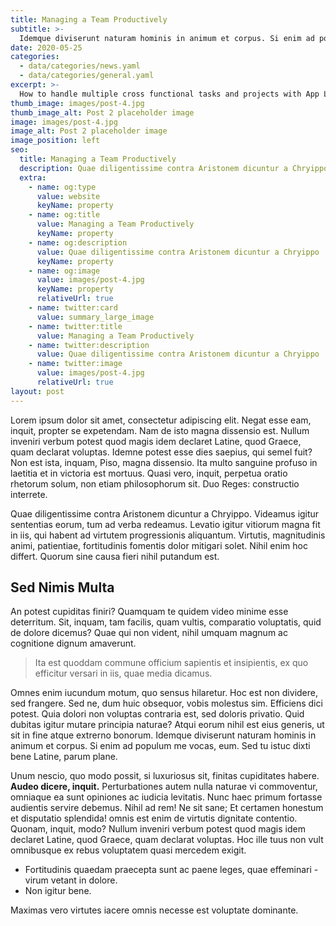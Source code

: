 ```yaml
---
title: Managing a Team Productively
subtitle: >-
  Idemque diviserunt naturam hominis in animum et corpus. Si enim ad populum me vocas, eum.
date: 2020-05-25
categories:
  - data/categories/news.yaml
  - data/categories/general.yaml
excerpt: >-
  How to handle multiple cross functional tasks and projects with App Land — the tools and tricks of the trade.
thumb_image: images/post-4.jpg
thumb_image_alt: Post 2 placeholder image
image: images/post-4.jpg
image_alt: Post 2 placeholder image
image_position: left
seo:
  title: Managing a Team Productively
  description: Quae diligentissime contra Aristonem dicuntur a Chryippo
  extra:
    - name: og:type
      value: website
      keyName: property
    - name: og:title
      value: Managing a Team Productively
      keyName: property
    - name: og:description
      value: Quae diligentissime contra Aristonem dicuntur a Chryippo
      keyName: property
    - name: og:image
      value: images/post-4.jpg
      keyName: property
      relativeUrl: true
    - name: twitter:card
      value: summary_large_image
    - name: twitter:title
      value: Managing a Team Productively
    - name: twitter:description
      value: Quae diligentissime contra Aristonem dicuntur a Chryippo
    - name: twitter:image
      value: images/post-4.jpg
      relativeUrl: true
layout: post
---
```


Lorem ipsum dolor sit amet, consectetur adipiscing elit. Negat esse eam, inquit, propter se expetendam. Nam de isto magna dissensio est. Nullum inveniri verbum potest quod magis idem declaret Latine, quod Graece, quam declarat voluptas. Idemne potest esse dies saepius, qui semel fuit? Non est ista, inquam, Piso, magna dissensio. Ita multo sanguine profuso in laetitia et in victoria est mortuus. Quasi vero, inquit, perpetua oratio rhetorum solum, non etiam philosophorum sit. Duo Reges: constructio interrete.

Quae diligentissime contra Aristonem dicuntur a Chryippo. Videamus igitur sententias eorum, tum ad verba redeamus. Levatio igitur vitiorum magna fit in iis, qui habent ad virtutem progressionis aliquantum. Virtutis, magnitudinis animi, patientiae, fortitudinis fomentis dolor mitigari solet. Nihil enim hoc differt. Quorum sine causa fieri nihil putandum est.

## Sed Nimis Multa

An potest cupiditas finiri? Quamquam te quidem video minime esse deterritum. Sit, inquam, tam facilis, quam vultis, comparatio voluptatis, quid de dolore dicemus? Quae qui non vident, nihil umquam magnum ac cognitione dignum amaverunt.

> Ita est quoddam commune officium sapientis et insipientis, ex quo efficitur versari in iis, quae media dicamus.

Omnes enim iucundum motum, quo sensus hilaretur. Hoc est non dividere, sed frangere. Sed ne, dum huic obsequor, vobis molestus sim. Efficiens dici potest. Quia dolori non voluptas contraria est, sed doloris privatio. Quid dubitas igitur mutare principia naturae? Atqui eorum nihil est eius generis, ut sit in fine atque extrerno bonorum. Idemque diviserunt naturam hominis in animum et corpus. Si enim ad populum me vocas, eum. Sed tu istuc dixti bene Latine, parum plane.

Unum nescio, quo modo possit, si luxuriosus sit, finitas cupiditates habere. **Audeo dicere, inquit.** Perturbationes autem nulla naturae vi commoventur, omniaque ea sunt opiniones ac iudicia levitatis. Nunc haec primum fortasse audientis servire debemus. Nihil ad rem! Ne sit sane; Et certamen honestum et disputatio splendida! omnis est enim de virtutis dignitate contentio. Quonam, inquit, modo? Nullum inveniri verbum potest quod magis idem declaret Latine, quod Graece, quam declarat voluptas. Hoc ille tuus non vult omnibusque ex rebus voluptatem quasi mercedem exigit.

- Fortitudinis quaedam praecepta sunt ac paene leges, quae effeminari - virum vetant in dolore.
- Non igitur bene.

Maximas vero virtutes iacere omnis necesse est voluptate dominante.
